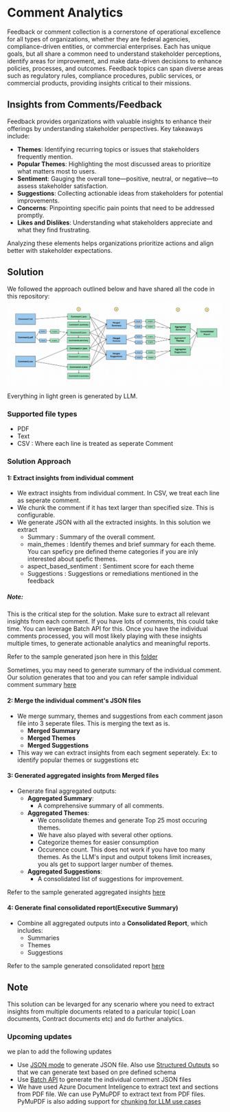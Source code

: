 # Comment Analytics



Feedback or comment collection is a cornerstone of operational excellence for all types of organizations, whether they are federal agencies, compliance-driven entities, or commercial enterprises. Each has unique goals, but all share a common need to understand stakeholder perceptions, identify areas for improvement, and make data-driven decisions to enhance policies, processes, and outcomes. Feedback topics can span diverse areas such as regulatory rules, compliance procedures, public services, or commercial products, providing insights critical to their missions.


## Insights from Comments/Feedback

Feedback provides organizations with valuable insights to enhance their offerings by understanding stakeholder perspectives. Key takeaways include:

- **Themes**: Identifying recurring topics or issues that stakeholders frequently mention.
- **Popular Themes**: Highlighting the most discussed areas to prioritize what matters most to users.
- **Sentiment**: Gauging the overall tone—positive, neutral, or negative—to assess stakeholder satisfaction.
- **Suggestions**: Collecting actionable ideas from stakeholders for potential improvements.
- **Concerns**: Pinpointing specific pain points that need to be addressed promptly.
- **Likes and Dislikes**: Understanding what stakeholders appreciate and what they find frustrating.

Analyzing these elements helps organizations prioritize actions and align better with stakeholder expectations.

## Solution

We followed the approach outlined below and have shared all the code in this repository:
![\Comment Analytics solution approach](Other/Comment_Analytics_Solution_Approach.jpg)

Everything in light green is generated by LLM.
### Supported file types
- PDF
- Text
- CSV : Where each line is treated as seperate Comment

### Solution Approach



#### 1: Extract insights from individual comment
- We extract insights from individual comment. In CSV, we treat each line as seperate comment.
- We chunk the comment if it has text larger than specified size. This is configurable.
- We generate JSON with all the extracted insights. In this solution we extract 
  - Summary : Summary of the overall comment.
  - main_themes : Identify themes and brief summary for each theme. You can  speficy pre defined theme categories if you are inly interested about spefic themes. 
  - aspect_based_sentiment : Sentiment score for each theme
  - Suggestions : Suggestions or remediations mentioned in the feedback

##### Note: 
This is the critical step for the solution. Make sure to extract all relevant insights from each comment. If you have lots of comments, this could take time. You can leverage Batch API for this. Once you have the individual comments processed, you will most likely playing with these insights multiple times, to generate actionable analytics and meaningful reports. 

Refer to the sample generated json here in this [folder](./Other/OutPut/individual/sapmedata-output/) 

Sometimes, you may need to generate summary of the individual comment. Our solution generates that too and you can refer sample individual comment summary [here](./Other/OutPut/individual_summary/sapmedata-output/)

#### 2: Merge the individual comment's JSON files
- We merge summary, themes and suggestions from each comment jason file into 3 seperate files. This is merging the text as is. 
  - **Merged Summary**
  - **Merged Themes**
  - **Merged Suggestions**
- This way we can extract insights from each segment seperately. Ex: to identify popular themes or suggestions etc 

#### 3: Generated aggregated insights from Merged files
- Generate final aggregated outputs:
  - **Aggregated Summary**:
    - A comprehensive summary of all comments.
  - **Aggregated Themes**:
    - We consolidate themes and generate Top 25 most occuring themes.
    - We have also played with several other options.
     - Categorize themes for easier consumption
     - Occurence count. This does not work if you have too many themes. As the LLM's input and output tokens limit increases, you als get to support larger number of themes. 
  - **Aggregated Suggestions**:
    - A consolidated list of suggestions for improvement.

Refer to the sample generated aggregated insights [here](./Other/OutPut/aggregated_summary/sapmedata-output/) 
#### 4: Generate final consolidated report(Executive Summary)
- Combine all aggregated outputs into a **Consolidated Report**, which includes:
  - Summaries
  - Themes
  - Suggestions

Refer to the sample generated consolidated report  [here](./Other/OutPut/final/sapmedata-output/) 


## Note
This solution can be levarged for any scenario where you need to extract insights from multiple documents related to a paricular topic( Loan documents, Contract documents etc) and do further analytics. 
### Upcoming updates
we plan to add the following updates 
- Use [JSON mode](https://learn.microsoft.com/en-us/azure/ai-services/openai/how-to/json-mode?tabs=python) to generate JSON file. Also 
use [Structured Outputs](https://learn.microsoft.com/en-us/azure/ai-services/openai/how-to/structured-outputs?tabs=python-secure) so that we can generate text based on pre defined schema
- Use [Batch API](https://learn.microsoft.com/en-us/azure/ai-services/openai/how-to/batch?tabs=standard-input%2Cpython-secure&pivots=programming-language-python) to generate the individual comment JSON files
- We have used Azure Document Inteligence to extract text and sections from PDF file. We can use PyMuPDF to extract text from PDF files. PyMuPDF is also adding support for [chunking for LLM use cases](https://pymupdf.readthedocs.io/en/latest/pymupdf4llm/index.html)